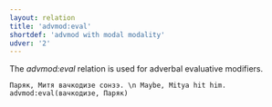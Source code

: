 ```yaml
---
layout: relation
title: 'advmod:eval'
shortdef: 'advmod with modal modality'
udver: '2'
---
```


The _advmod:eval_ relation is used for adverbal evaluative modifiers.

~~~ sdparse
Паряк, Митя вачкодизе сонзэ. \n Maybe, Mitya hit him.
advmod:eval(вачкодизе, Паряк)

~~~

<!-- Interlanguage links updated Čt lis 12 09:43:27 CET 2020 -->
